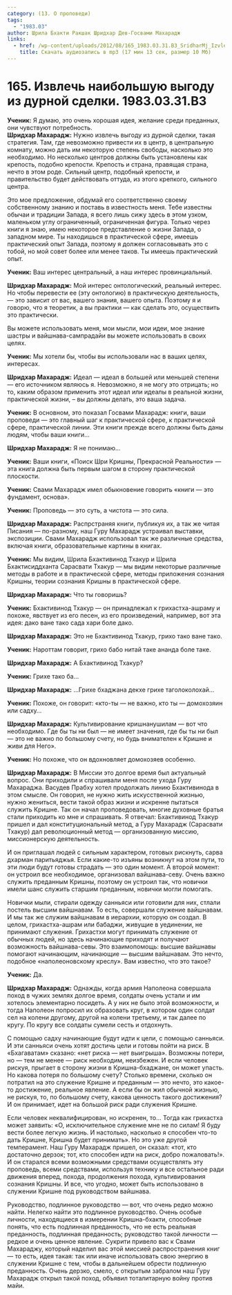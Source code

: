 ```yaml
---
category: (13. О проповеди)
tags:
  - "1983.03"
author: Шрила Бхакти Ракшак Шридхар Дев-Госвами Махарадж
links:
  - href: /wp-content/uploads/2012/08/165_1983.03.31.B3_SridharMj_Izvlech_naibolshuyu_vygodu_iz_durnoy_sdelki.mp3
    title: Скачать аудиозапись в mp3 (17 мин 13 сек, размер 10 Мб)
---
```


# 165. Извлечь наибольшую выгоду из дурной сделки. 1983.03.31.B3

**Ученик:** Я думаю, это очень хорошая идея, желание среди преданных, они чувствуют потребность.\
**Шридхар Махарадж:** Нужно извлечь выгоду из дурной сделки, такая стратегия. Там, где невозможно привести их в центр, в центральную комнату, можно дать им некоторую степень свободы, насколько это необходимо. Но несколько центров должны быть установлены как крепость, подобно крепости. Крепость и страна, правящая страна, нечто в этом роде. Сильный центр, подобный крепости, и правительство будет действовать оттуда, из этого крепкого, сильного центра.

Это мое предложение, обдумай его соответственно своему собственному знанию и поставь в известность меня. Тебе известны обычаи и традиции Запада, я всего лишь сижу здесь в этом узком, маленьком углу ограниченный, ограниченная фигура. Только через книги я знаю, имею некоторое представление о жизни Запада, о западном мире. Ты находишься в практической сфере, имеешь практический опыт Запада, поэтому я должен согласовывать это с тобой, но мой совет более или менее таков. Ты имеешь практический опыт.

**Ученик:** Ваш интерес центральный, а наш интерес провинциальный.

**Шридхар Махарадж:** Мой интерес онтологический, реальный интерес. Но чтобы перевести ее (эту онтологию) в практическую деятельность, — это зависит от вас, вашего знания, вашего опыта. Поэтому я и говорю, что я теоретик, а вы практики — как сделать это, осуществить это практически.

Вы можете использовать меня, мои мысли, мои идеи, мое знание шастры и вайшнава-сампрадайи вы можете использовать в своих целях.

**Ученик:** Мы хотели бы, чтобы вы использовали нас в ваших целях, интересах.

**Шридхар Махарадж:** Идеал — идеал в большей или меньшей степени — его источником являюсь я. Невозможно, я не могу это отрицать; но то, каким образом применить этот идеал или идеалы в реальной жизни, практической жизни, – вы должны делать, это ваша задача.

**Ученик:** В основном, это показал Госвами Махарадж: книги, ваши проповеди — это главный шаг к практической сфере, к практической сфере, практической линии. Эти книги прежде всего должны быть даны людям, чтобы ваши книги…

**Шридхар Махарадж:** Я не понимаю…

**Ученик:** Ваши книги, «Поиск Шри Кришны, Прекрасной Реальности» — эта книга должна быть первым шагом в сторону практической плоскости.

**Ученик:** Свами Махарадж имел обыкновение говорить «книги — это фундамент, основа».

**Ученик:** Проповедь — это суть, а чистота — это сила.

**Шридхар Махарадж:** Распрстраняя книги, публикуя их, а так же читая Писания — по-разному, наш Гуру Махарадж устраивал выставки, экспозиции. Свами Махарадж использовал так же различные средства, включая книги, образовательные картины в книгах.

**Ученик:** Мы видим, Шрила Бхактивинод Тхакур и Шрила Бхактисиддханта Сарасвати Тхакур — мы видим некоторые различные методы в работе и в практической сфере, методы приложения сознания Кришны, теории сознания Кришны в практической сфере.

**Шридхар Махарадж:** Что ты говоришь?

**Ученик:** Бхактивинод Тхакур — он принадлежал к грихастха-ашраму и похоже, явствует из его песен, из его произведений, например, вот эта идея: дако ване тако сада хари боле дако.

**Шридхар Махарадж:** Это не Бхактивинод Тхакур, грихо тако ване тако.

**Ученик:** Нароттам говорит, грихо бабо нитай таке ананда боле таке.

**Шридхар Махарадж:** А Бхактивинод Тхакур?

**Ученик:** Грихе тако ба…

**Шридхар Махарадж:** …Грихе бхаджана декхе грихе таголоколохай…

**Ученик:** Похоже, он говорит: «кто-ты — не важно, кто ты — домохозяин или садху…

**Шридхар Махарадж:** Культивирование кришнанушилам — вот что необходимо. Где бы ты ни был — не имеет значения, где бы ты ни был — это не важно по большому счету, но будь внимателен к Кришне и живи для Него».

**Ученик:** Но похоже, что он вдохновляет домохозяев особенно.

**Шридхар Махарадж:** В Миссии это долгое время был актуальный вопрос. Они приходили и спрашивали меня после ухода Гуру Махараджа. Васудев Прабху хотел продолжать линию Бхактивинода в этом смысле. Он говорил, не нужно жить искусственной жизнью, нужно жениться, вести такой образ жизни и искренне пытаться служить Кришне. Так он начал проповедовать, многие духовные братья стали приходить ко мне и спрашивать. Я отвечал: Бхактивинод Тхакур пришел и дал конституциональный метод, а Гуру Махарадж (Сарасвати Тхакур) дал революционный метод — организованную миссию, миссионерскую деятельность.

И он приглашал людей с сильным характером, готовых рискнуть, сарва дхарман паритьяджья. Если какие-то изъяны возникнут на этом пути, то эти люди будут готовы страдать — это один момент. А второй момент: он устроил все необходимое, организовал вайшнава-севу. Очень важно служить преданным Кришны, поэтому он устроил так, что новички имели шанс служить старшим преданным, новички могли помогать.

Новички мыли, стирали одежду санньяси или готовили для них, стлали постель высшим вайшнавам. То есть, совершали служение вайшнавам. И мы так же служим вайшнавам в иерархии, которую он создал. В целом, грихастха-ашрам или бабаджи, живущие в уединении, не принимают служения. Грихастхи могут принимать служение от обычных людей, но здесь начинающие приходят и получают возможность вайшнава-севы. Это взаимопомощь: высшие вайшнавы помогают начинающим, начинающие — высшим вайшнавам. Это нечто, подобное «наполеоновскому креслу». Вам известно, что это такое?

**Ученик:** Да.

**Шридхар Махарадж:** Однажды, когда армия Наполеона совершала поход в чужих землях долгое время, солдаты очень устали и им хотелось элементарно посидеть. А у них не было этой возможности, и тогда Наполеон попросил их образовать круг, в котором один солдат сел на колени другому, другой на колени третьему, и так далее по кругу. По кругу все солдаты сумели сесть и отдохнуть.

С помощью садху начинающие будут идти к цели, с помощью санньяси. И эти санньяси очень хотят достичь цели и готовы пойти на риск. В «Бхагаватам» сказано: «нет риска — нет выигрыша». Возможны потери, но — тем не менее — риск необходим, неизбежен. И если человек рискуя, прыгает в сторону жизни в Кришна-бхаджане, он может упасть. Но какова потеря по большому счету? Столько времени, сколько он потратил на это служение Кришне и преданным — это нечто, это какое-то достижение, реальное явление. А если бы он жил обычной жизнью, не рискуя, то, по большому счету, какова ценность такого достижения? И он принимает, идет на большой риск ради служения Кришне.

Если человек неквалифицирован, но искренен, то… Тогда как грихастха может заявить: «О, исключительное служение мне не по силам! Я буду вести более легкую жизнь. И настолько, насколько я способен что-то дать Кришне, Кришна будет принимать». Но это уже другой темперамент. Наш Гуру Махарадж пришел, он сказал: «тот, кто достаточно дерзок; тот, кто способен идти на риск, добро пожаловать!». И он старался всеми возможными средствами осуществлять эту проповедь, всеми средствами, используя технику и все остальное ради движения вперед, похода, продолжения похода, культивирования сознания Кришны. И все, что угодно, может быть использовано в служении Кришне под руководством вайшнава.

Руководство, подлинное руководство — вот, что очень редко можно найти. Нелегко найти это подлинное руководство. Очень особые личности, находящиеся в измерении Кришна-бхакти, способные понять, что есть подлинная преданность, что не есть реальная преданность, подлинная преданность; руководство такой личности — редкое и очень ценное явление. Сукрити привело вас к Свами Махараджу, который наделил вас этой миссией распространения книг — то есть, идея такая: так или иначе использовать свою энергию в служении Кришне с тем, чтобы в дальнейшем обрести подлинную преданность. Очень дерзко, смело, с открытым забралом наш Гуру Махарадж открыл такой поход, объявил тоталитарную войну против майи.


